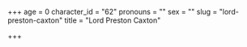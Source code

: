 +++
age = 0
character_id = "62"
pronouns = ""
sex = ""
slug = "lord-preston-caxton"
title = "Lord Preston Caxton"

+++


